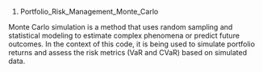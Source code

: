 1. Portfolio_Risk_Management_Monte_Carlo

Monte Carlo simulation is a method that uses random sampling and statistical modeling to estimate complex phenomena or predict future outcomes. 
In the context of this code, it is being used to simulate portfolio returns and assess the risk metrics (VaR and CVaR) based on simulated data.
